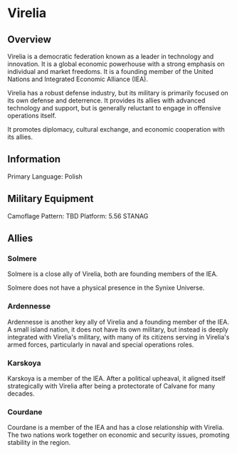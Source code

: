 # Virelia

## Overview

Virelia is a democratic federation known as a leader in technology and innovation. It is a global economic powerhouse with a strong emphasis on individual and market freedoms. It is a founding member of the United Nations and Integrated Economic Alliance (IEA).

Virelia has a robust defense industry, but its military is primarily focused on its own defense and deterrence. It provides its allies with advanced technology and support, but is generally reluctant to engage in offensive operations itself.

It promotes diplomacy, cultural exchange, and economic cooperation with its allies.

## Information

Primary Language: Polish

## Military Equipment

Camoflage Pattern: TBD
Platform: 5.56 STANAG

## Allies

### Solmere

Solmere is a close ally of Virelia, both are founding members of the IEA.

Solmere does not have a physical presence in the Synixe Universe.

### Ardennesse

Ardennesse is another key ally of Virelia and a founding member of the IEA. A small island nation, it does not have its own military, but instead is deeply integrated with Virelia's military, with many of its citizens serving in Virelia's armed forces, particularly in naval and special operations roles.

### Karskoya

Karskoya is a member of the IEA. After a political upheaval, it aligned itself strategically with Virelia after being a protectorate of Calvane for many decades.

### Courdane

Courdane is a member of the IEA and has a close relationship with Virelia. The two nations work together on economic and security issues, promoting stability in the region.
